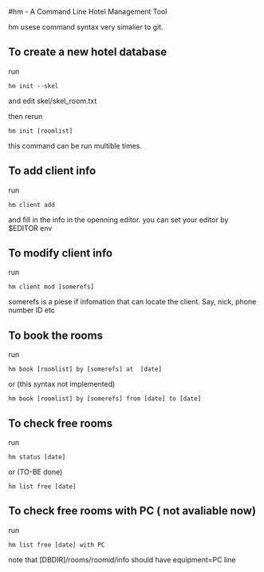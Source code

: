 #hm - A Command Line Hotel Management Tool

hm usese command syntax very simalier to git.

## To create a new hotel database

run

	hm init --skel

and edit skel/skel_room.txt

then rerun

	hm init [roomlist]

this command can be run multible times.

## To add client info
run

	hm client add

and fill in the info in the openning editor. you can set your editor by $EDITOR env

## To modify client info
run

	hm client mod [somerefs]

somerefs is a piese if infomation that can locate the client. Say, nick, phone number ID etc

## To book the rooms
run

	hm book	[roomlist] by [somerefs] at  [date]

or (this syntax not implemented)
	
	hm book	[roomlist] by [somerefs] from [date] to [date]


## To check free rooms
run

	hm status [date]

or (TO-BE done)

	hm list free [date]


## To check free rooms with PC ( not avaliable now)
run

	hm list free [date] with PC

note that  [DBDIR]/rooms/roomid/info should have equipment=PC line






